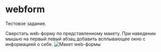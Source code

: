 # webform
Тестовое задание.

Сверстать web-форму по представленному макету. При наведении мышью на первый левый абзац добавить всплывающее окно с информацией о себе.
![Макет web-формы](task/anketa-companyname.png)
